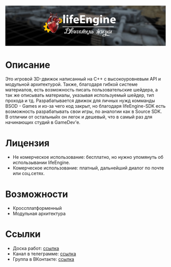 ![lifeEngine](Logo/header.jpg?raw=true) 

# Описание
Это игровой 3D-движок написанный на С++ с высокоуровневым API и модульной архитектурой. Также,
благодаря гибкой системе материалов, есть возможность писать пользовательские шейдера, а так же
описывать материалы, указывая используемый шейдер, тип прохода и тд. Разрабатывается 
движок для личных нужд комманды BSOD - Games и из-за чего код закрыт, но благодаря lifeEngine-SDK 
есть возможность разрабатывать свои игры, по аналогии как в Source SDK. В отличии от остальныйх
он легок и дешевый, что в самый раз для начинающих студий в GameDev'e.

# Лицензия
* Не комерческое использование: бесплатно, но нужно упомянуть об использывании lifeEngine.
* Комерческое использование: платный, дальнейший диалог по почте или соц.сетях.

# Возможности
- Кроссплатформенный
- Модульная архитектура

# Ссылки
* Доска работ: [ссылка](https://trello.com/b/V8gFKgNI/lifeengine)
* Канал в телеграмме: [ссылка](https://t.me/lifeengine)
* Группа в ВКонтакте: [ссылка](https://vk.com/devlifeengine)